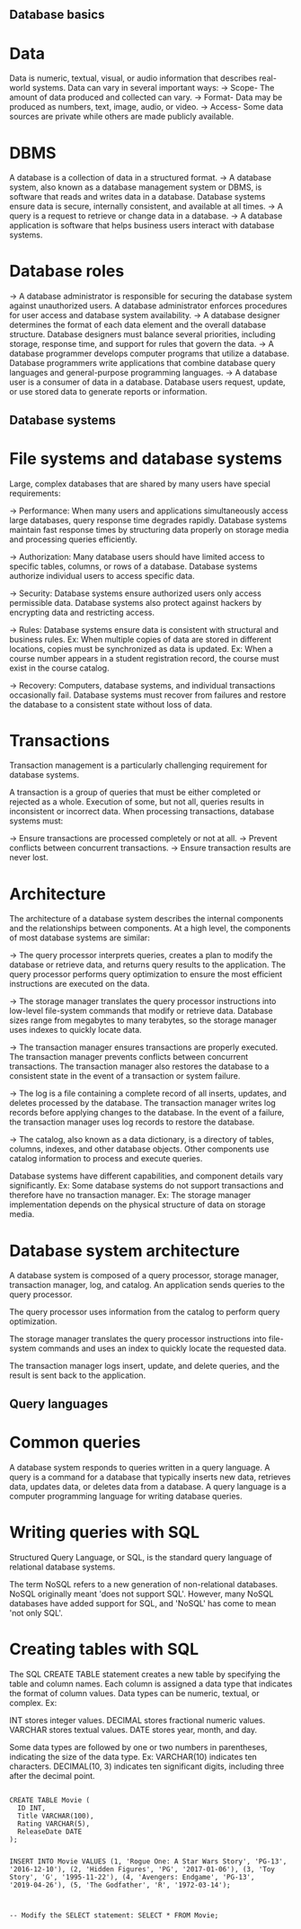 ## Database basics

# Data

Data is numeric, textual, visual, or audio information that describes real-world systems. Data can vary in several important ways:
-> Scope- The amount of data produced and collected can vary.
-> Format- Data may be produced as numbers, text, image, audio, or video.
-> Access- Some data sources are private while others are made publicly available.

# DBMS

A database is a collection of data in a structured format.
-> A database system, also known as a database management system or DBMS, is software that reads and writes data in a database. Database systems ensure data is secure, internally consistent, and available at all times.
-> A query is a request to retrieve or change data in a database.
-> A database application is software that helps business users interact with database systems.

# Database roles

-> A database administrator is responsible for securing the database system against unauthorized users. A database administrator enforces procedures for user access and database system availability.
-> A database designer determines the format of each data element and the overall database structure. Database designers must balance several priorities, including storage, response time, and support for rules that govern the data.
-> A database programmer develops computer programs that utilize a database. Database programmers write applications that combine database query languages and general-purpose programming languages.
-> A database user is a consumer of data in a database. Database users request, update, or use stored data to generate reports or information.

## Database systems

# File systems and database systems

Large, complex databases that are shared by many users have special requirements:

-> Performance: When many users and applications simultaneously access large databases, query response time degrades rapidly. Database systems maintain fast response times by structuring data properly on storage media and processing queries efficiently.

-> Authorization: Many database users should have limited access to specific tables, columns, or rows of a database. Database systems authorize individual users to access specific data.

-> Security: Database systems ensure authorized users only access permissible data. Database systems also protect against hackers by encrypting data and restricting access.

-> Rules: Database systems ensure data is consistent with structural and business rules. Ex: When multiple copies of data are stored in different locations, copies must be synchronized as data is updated. Ex: When a course number appears in a student registration record, the course must exist in the course catalog.

-> Recovery: Computers, database systems, and individual transactions occasionally fail. Database systems must recover from failures and restore the database to a consistent state without loss of data.

# Transactions

Transaction management is a particularly challenging requirement for database systems.

A transaction is a group of queries that must be either completed or rejected as a whole. Execution of some, but not all, queries results in inconsistent or incorrect data.
When processing transactions, database systems must:

-> Ensure transactions are processed completely or not at all.
-> Prevent conflicts between concurrent transactions.
-> Ensure transaction results are never lost.

# Architecture

The architecture of a database system describes the internal components and the relationships between components. At a high level, the components of most database systems are similar:

-> The query processor interprets queries, creates a plan to modify the database or retrieve data, and returns query results to the application. The query processor performs query optimization to ensure the most efficient instructions are executed on the data.

-> The storage manager translates the query processor instructions into low-level file-system commands that modify or retrieve data. Database sizes range from megabytes to many terabytes, so the storage manager uses indexes to quickly locate data.

-> The transaction manager ensures transactions are properly executed. The transaction manager prevents conflicts between concurrent transactions. The transaction manager also restores the database to a consistent state in the event of a transaction or system failure.

-> The log is a file containing a complete record of all inserts, updates, and deletes processed by the database. The transaction manager writes log records before applying changes to the database. In the event of a failure, the transaction manager uses log records to restore the database.

-> The catalog, also known as a data dictionary, is a directory of tables, columns, indexes, and other database objects. Other components use catalog information to process and execute queries.

Database systems have different capabilities, and component details vary significantly. Ex: Some database systems do not support transactions and therefore have no transaction manager. Ex: The storage manager implementation depends on the physical structure of data on storage media.

# Database system architecture

A database system is composed of a query processor, storage manager, transaction manager, log, and catalog.
An application sends queries to the query processor.

The query processor uses information from the catalog to perform query optimization.

The storage manager translates the query processor instructions into file-system commands and uses an index to quickly locate the requested data.

The transaction manager logs insert, update, and delete queries, and the result is sent back to the application.

## Query languages

# Common queries

A database system responds to queries written in a query language. A query is a command for a database that typically inserts new data, retrieves data, updates data, or deletes data from a database. A query language is a computer programming language for writing database queries.

# Writing queries with SQL

Structured Query Language, or SQL, is the standard query language of relational database systems.

The term NoSQL refers to a new generation of non-relational databases. NoSQL originally meant 'does not support SQL'. However, many NoSQL databases have added support for SQL, and 'NoSQL' has come to mean 'not only SQL'.

# Creating tables with SQL

The SQL CREATE TABLE statement creates a new table by specifying the table and column names. Each column is assigned a data type that indicates the format of column values. Data types can be numeric, textual, or complex. Ex:

INT stores integer values.
DECIMAL stores fractional numeric values.
VARCHAR stores textual values.
DATE stores year, month, and day.

Some data types are followed by one or two numbers in parentheses, indicating the size of the data type. Ex: VARCHAR(10) indicates ten characters. DECIMAL(10, 3) indicates ten significant digits, including three after the decimal point.

<code>
CREATE TABLE Movie (
  ID INT,
  Title VARCHAR(100),
  Rating VARCHAR(5),
  ReleaseDate DATE
);

INSERT INTO Movie VALUES
(1, 'Rogue One: A Star Wars Story', 'PG-13', '2016-12-10'),
(2, 'Hidden Figures', 'PG', '2017-01-06'),
(3, 'Toy Story', 'G', '1995-11-22'),
(4, 'Avengers: Endgame', 'PG-13', '2019-04-26'),
(5, 'The Godfather', 'R', '1972-03-14');

-- Modify the SELECT statement:
SELECT \* FROM Movie;
</code>
